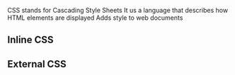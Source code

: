 CSS stands for Cascading Style Sheets
It us a language that describes how HTML elements are displayed
Adds style to web documents

## Inline CSS

## External CSS


